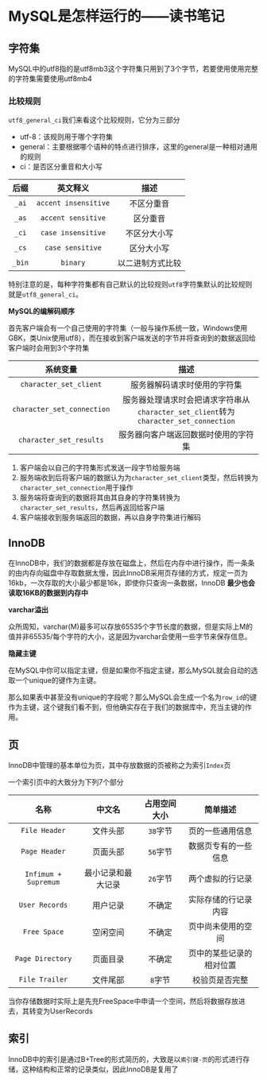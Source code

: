 # MySQL是怎样运行的——读书笔记

## 字符集

MySQL中的utf8指的是utf8mb3这个字符集只用到了3个字节，若要使用使用完整的字符集需要使用utf8mb4

### 比较规则

`utf8_general_ci`我们来看这个比较规则，它分为三部分

- utf-8：该规则用于哪个字符集
- general：主要根据哪个语种的特点进行排序，这里的general是一种相对通用的规则
- ci：是否区分重音和大小写

|   后缀   |         英文释义         |    描述    |
| :----: | :------------------: | :------: |
| `_ai`  | `accent insensitive` |  不区分重音   |
| `_as`  |  `accent sensitive`  |   区分重音   |
| `_ci`  |  `case insensitive`  |  不区分大小写  |
| `_cs`  |   `case sensitive`   |  区分大小写   |
| `_bin` |       `binary`       | 以二进制方式比较 |

特别注意的是，每种字符集都有自己默认的比较规则`utf8`字符集默认的比较规则就是`utf8_general_ci`。

**MySQL的编解码顺序**

首先客户端会有一个自己使用的字符集（一般与操作系统一致，Windows使用GBK，类Unix使用utf8），而在接收到客户端发送的字节并将查询到的数据返回给客户端时会用到3个字符集

|            系统变量            |                                 描述                                 |
| :------------------------: | :----------------------------------------------------------------: |
|   `character_set_client`   |                           服务器解码请求时使用的字符集                           |
| `character_set_connection` | 服务器处理请求时会把请求字符串从`character_set_client`转为`character_set_connection` |
|  `character_set_results`   |                         服务器向客户端返回数据时使用的字符集                         |

1. 客户端会以自己的字符集形式发送一段字节给服务端
2. 服务端收到后将客户端的数据认为为`character_set_client`类型，然后转换为`character_set_connection`用于操作
3. 服务端将查询到的数据将其由其自身的字符集转换为`character_set_results`，然后再返回给客户端
4. 客户端接收到服务端返回的数据，再以自身字符集进行解码

## InnoDB

在InnoDB中，我们的数据都是存放在磁盘上，然后在内存中进行操作，而一条条的由内存向磁盘中存取数据太慢，因此InnoDB采用页存储的方式，规定一页为16kb，一次存取的大小最少都是16k，即使你只查询一条数据，InnoDB **最少也会读取16KB的数据到内存中**

**varchar溢出**

众所周知，varchar(M)最多可以存放65535个字节长度的数据，但是实际上M的值并非65535/每个字符的大小，这是因为varchar会使用一些字节来保存信息。

**隐藏主键**

在MySQL中你可以指定主键，但是如果你不指定主键，那么MySQL就会自动的选取一个unique的键作为主键。

那么如果表中甚至没有unique的字段呢？那么MySQL会生成一个名为`row_id`的键作为主键，这个键我们看不到，但他确实存在于我们的数据库中，充当主键的作用。

## 页

InnoDB中管理的基本单位为页，其中存放数据的页被称之为索引`Index`页

一个索引页中的大致分为下列7个部分

|          名称          |    中文名    | 占用空间大小 |     简单描述     |
| :------------------: | :-------: | :----: | :----------: |
|    `File Header`     |   文件头部    | `38`字节 |   页的一些通用信息   |
|    `Page Header`     |   页面头部    | `56`字节 |  数据页专有的一些信息  |
| `Infimum + Supremum` | 最小记录和最大记录 | `26`字节 |   两个虚拟的行记录   |
|    `User Records`    |   用户记录    |  不确定   |  实际存储的行记录内容  |
|     `Free Space`     |   空闲空间    |  不确定   |  页中尚未使用的空间   |
|   `Page Directory`   |   页面目录    |  不确定   | 页中的某些记录的相对位置 |
|    `File Trailer`    |   文件尾部    | `8`字节  |   校验页是否完整    |

当你存储数据时实际上是先充FreeSpace中申请一个空间，然后将数据存放进去，其转变为UserRecords

## 索引

InnoDB中的索引是通过B+Tree的形式简历的，大致是以`索引键-页`的形式进行存储，这种结构和正常的记录类似，因此InnoDB是复用了

